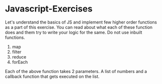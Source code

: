 # Javascript-Exercises

Let's understand the basics of JS and implement few higher order functions as a part of this exercise. You can read about what each of these function does and them try to write your logic for the same. Do not use inbuilt functions.
1. map
2. filter
3. reduce
4. forEach


Each of the above function takes 2 parameters. A list of numbers and a callback function that gets executed on the list.
